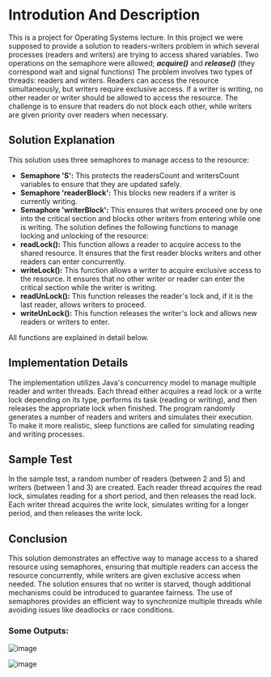 # Introdution And Description

This is a project for Operating Systems lecture. In this project we were supposed to provide a solution to readers-writers problem in which several processes (readers and writers) are trying to access shared variables.
Two operations on the semaphore were allowed; ***acquire()*** and ***release()*** (they correspond wait and signal functions)
The problem involves two types of threads: readers and writers. Readers can access the resource simultaneously, but writers require exclusive access. If a writer is writing, no other reader or writer should be allowed to access the resource. The challenge is to ensure that readers do not block each other, while writers are given priority over readers when necessary.


## Solution Explanation

This solution uses three semaphores to manage access to the resource:
- **Semaphore 'S':** This protects the readersCount and writersCount variables to ensure that they are updated safely.
- **Semaphore 'readerBlock':** This blocks new readers if a writer is currently writing.
- **Semaphore 'writerBlock':** This ensures that writers proceed one by one into the critical section and blocks other writers from entering while one is writing.
The solution defines the following functions to manage locking and unlocking of the resource:
- **readLock():** This function allows a reader to acquire access to the shared resource. It ensures that the first reader blocks writers and other readers can enter concurrently.
- **writeLock():** This function allows a writer to acquire exclusive access to the resource. It ensures that no other writer or reader can enter the critical section while the writer is writing.
- **readUnLock():** This function releases the reader's lock and, if it is the last reader, allows writers to proceed.
- **writeUnLock():** This function releases the writer's lock and allows new readers or writers to enter.



All functions are explained in detail below.
## Implementation Details
The implementation utilizes Java's concurrency model to manage multiple reader and writer threads. Each thread either acquires a read lock or a write lock depending on its type, performs its task (reading or writing), and then releases the appropriate lock when finished. The program randomly generates a number of readers and writers and simulates their execution. To make it more realistic, sleep functions are called for simulating reading and writing processes.



## Sample Test
In the sample test, a random number of readers (between 2 and 5) and writers (between 1 and 3) are created. Each reader thread acquires the read lock, simulates reading for a short period, and then releases the read lock. Each writer thread acquires the write lock, simulates writing for a longer period, and then releases the write lock.




## Conclusion
This solution demonstrates an effective way to manage access to a shared resource using semaphores, ensuring that multiple readers can access the resource concurrently, while writers are given exclusive access when needed. The solution ensures that no writer is starved, though additional mechanisms could be introduced to guarantee fairness. The use of semaphores provides an efficient way to synchronize multiple threads while avoiding issues like deadlocks or race conditions.



### Some Outputs:  

![image](https://github.com/user-attachments/assets/ed70b313-264d-45ad-8d13-11da5247168e) 

![image](https://github.com/user-attachments/assets/922e138c-d95b-4c6c-9842-7cc88100be55)

